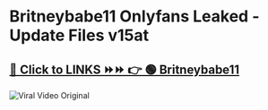 
 # Britneybabe11 Onlyfans Leaked - Update Files v15at

## <h2><a href="https://clipsfans.com/Britneybabe11&ref=git">🔗 Click to LINKS ⏩⏩ 👉 🟢 Britneybabe11 </a></h2>

<a href="https://clipsfans.com/Britneybabe11&ref=git" rel="nofollow" data-target="animated-image.originalLink"><img src="https://i.ibb.co.com/xMMVF88/686577567.gif" alt="Viral Video Original" style="max-width: 100%; display: inline-block;" data-target="animated-image.originalImage"></a>

